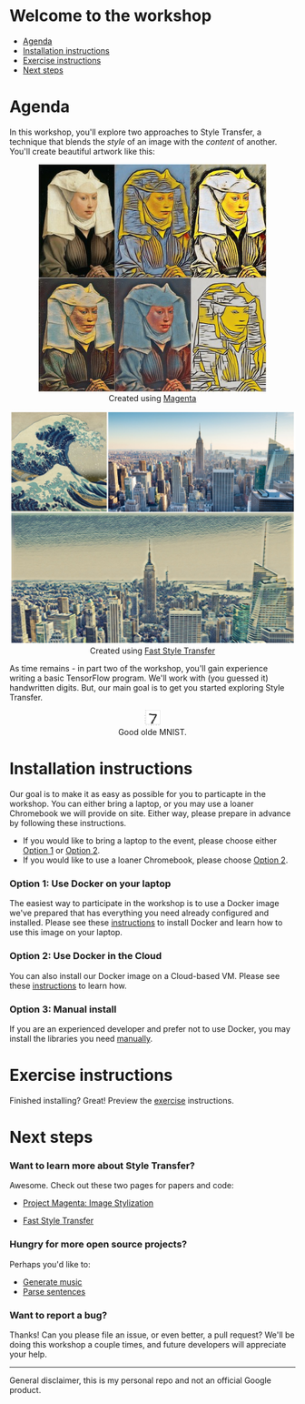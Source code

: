 # Welcome to the workshop

* [Agenda](#agenda)
* [Installation instructions](#install)
* [Exercise instructions](#exercise)
* [Next steps](#next)

# Agenda <a name="agenda"></a>

In this workshop, you'll explore two approaches to Style Transfer, a technique that blends the *style* of an image with the *content* of another. You'll create beautiful artwork like this:

<p align="center">
<img src = 'images/ex1.jpg' height='400px'>
<br/>
Created using <a href="https://github.com/tensorflow/magenta/tree/master/magenta/models/image_stylization">Magenta<a/>
</p>

<p align="center">
<img src = 'images/ex2.jpg' width='600px'>
<br/>
Created using <a href="https://github.com/lengstrom/fast-style-transfer/">Fast Style Transfer<a/>
</p>

As time remains - in part two of the workshop, you'll gain experience writing a basic TensorFlow program. We'll work with (you guessed it) handwritten digits. But, our main goal is to get you started exploring Style Transfer.

<p align="center">
<img src = 'images/digit.png' width='28px'>
<br/>
Good olde MNIST.
</p>

<a name="install"></a>
# Installation instructions
Our goal is to make it as easy as possible for you to particapte in the workshop. You can either bring a laptop, or you may use a loaner Chromebook we will provide on site. Either way, please prepare in advance by following these instructions.

* If you would like to bring a laptop to the event, please choose either [Option 1](#option1) or [Option 2](#option2).
* If you would like to use a loaner Chromebook, please choose [Option 2](#option2).

<a name="option1"></a>
### Option 1: Use Docker on your laptop 
The easiest way to participate in the workshop is to use a Docker image we've prepared that has everything you need already configured and installed. Please see these [instructions](markdown/install-and-use-docker.md) to install Docker and learn how to use this image on your laptop.

<a name="option2"></a>
### Option 2: Use Docker in the Cloud
You can also install our Docker image on a Cloud-based VM. Please see these [instructions](markdown/cloud-install.md) to learn how.

### Option 3: Manual install
If you are an experienced developer and prefer not to use Docker, you may install the libraries you need [manually](markdown/install-manual.md).

<a name="exercise"></a>
# Exercise instructions
Finished installing? Great! Preview the [exercise](markdown/exercises.md) instructions.

<a name="next"></a>
# Next steps

### Want to learn more about Style Transfer?
Awesome. Check out these two pages for papers and code:

* [Project Magenta: Image Stylization](https://github.com/tensorflow/magenta/tree/master/magenta/models/image_stylization)

* [Fast Style Transfer](https://github.com/lengstrom/fast-style-transfer/)

### Hungry for more open source projects?
Perhaps you'd like to:

* [Generate music](https://magenta.tensorflow.org/2016/11/09/tuning-recurrent-networks-with-reinforcement-learning/)
* [Parse sentences](https://research.googleblog.com/2016/05/announcing-syntaxnet-worlds-most.html)

### Want to report a bug?
Thanks! Can you please file an issue, or even better, a pull request? We'll be doing this workshop a couple times, and future developers will appreciate your help.

- - -
General disclaimer, this is my personal repo and not an official Google product.
